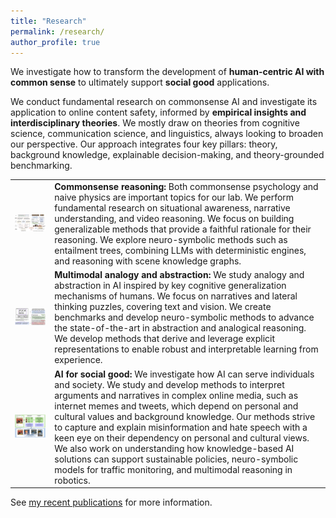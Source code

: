 ```yaml
---
title: "Research"
permalink: /research/
author_profile: true
---
```


We investigate how to transform the development of **human-centric AI with common sense** to ultimately support **social good** applications.

We conduct fundamental research on commonsense AI and investigate its application to online content safety, informed by **empirical insights and interdisciplinary theories**. We mostly draw on theories from cognitive science, communication science, and linguistics, always looking to broaden our perspective. Our approach integrates four key pillars: theory, background knowledge, explainable decision-making, and theory-grounded benchmarking.

<table style="border-collapse: collapse; border: none; table-layout: fixed ; width: 100%;">
<tr style="border: none;">
  <td style="text-align: center; border: none">
      <img style="width:400px" src="../images/entailment.png">
  </td>
  <td style="border: none">
      <b>Commonsense reasoning:</b> Both commonsense psychology and naive physics are important topics for our lab. We perform fundamental research on situational awareness, narrative understanding, and video reasoning. We focus on building generalizable methods that provide a faithful rationale for their reasoning. We explore neuro-symbolic methods such as entailment trees, combining LLMs with deterministic engines, and reasoning with scene knowledge graphs. 
  </td>
</tr>
<tr style="border: none;">
  <td style="text-align: center; border: none">
      <img style="width:600px" src="../images/aa.png">
  </td>
  <td style="border: none">
  <b>Multimodal analogy and abstraction:</b> We study analogy and abstraction in AI inspired by key cognitive generalization mechanisms of humans. We focus on narratives and lateral thinking puzzles, covering text and vision. We create benchmarks and develop neuro-symbolic methods to advance the state-of-the-art in abstraction and analogical reasoning. We develop methods that derive and leverage explicit representations to enable robust and interpretable learning from experience.
  </td>
</tr>
<tr style="border: none;">
  <td style="text-align: center; border: none">
      <img style="width:600px" src="../images/meme_narratives.png">
  </td>
  <td style="border: none">
  <b>AI for social good:</b> We investigate how AI can serve individuals and society. We study and develop methods to interpret arguments and narratives in complex online media, such as internet memes and tweets, which depend on personal and cultural values and background knowledge. Our methods strive to capture and explain misinformation and hate speech with a keen eye on their dependency on personal and cultural views. We also work on understanding how knowledge-based AI solutions can support sustainable policies, neuro-symbolic models for traffic monitoring, and multimodal reasoning in robotics.
  </td>
</tr>
</table>



See [my recent publications](https://www.ilievski.info/publications/) for more information.
